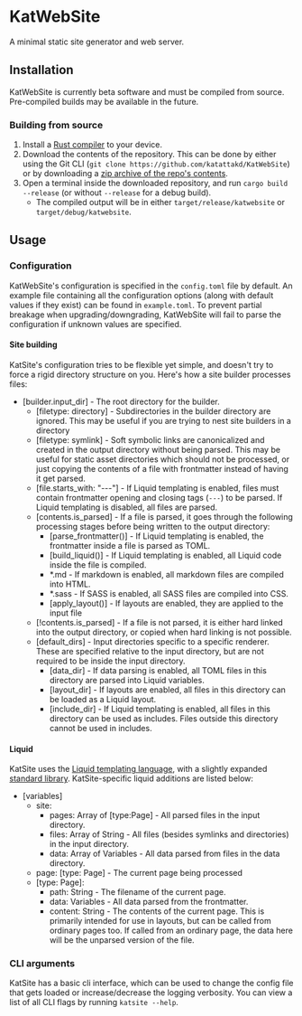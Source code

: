 ---
---
# KatWebSite
A minimal static site generator and web server.

## Installation
KatWebSite is currently beta software and must be compiled from source. Pre-compiled builds may be available in the future.

### Building from source
1. Install a [Rust compiler](https://www.rust-lang.org/learn/get-started) to your device.
2. Download the contents of the repository. This can be done by either using the Git CLI (`git clone https://github.com/katattakd/KatWebSite`) or by downloading a [zip archive of the repo's contents](https://github.com/katattakd/KatWebSite/archive/main.zip).
3. Open a terminal inside the downloaded repository, and run `cargo build --release` (or without `--release` for a debug build).
   - The compiled output will be in either `target/release/katwebsite` or `target/debug/katwebsite`.

## Usage

### Configuration
KatWebSite's configuration is specified in the `config.toml` file by default. An example file containing all the configuration options (along with default values if they exist) can be found in `example.toml`. To prevent partial breakage when upgrading/downgrading, KatWebSite will fail to parse the configuration if unknown values are specified.

#### Site building
KatSite's configuration tries to be flexible yet simple, and doesn't try to force a rigid directory structure on you. Here's how a site builder processes files:
- [builder.input_dir] - The root directory for the builder.
  - [filetype: directory] - Subdirectories in the builder directory are ignored. This may be useful if you are trying to nest site builders in a directory
  - [filetype: symlink] - Soft symbolic links are canonicalized and created in the output directory without being parsed. This may be useful for static asset directories which should not be processed, or just copying the contents of a file with frontmatter instead of having it get parsed.
  - [file.starts_with: "---"] - If Liquid templating is enabled, files must contain frontmatter opening and closing tags (`---`) to be parsed. If Liquid templating is disabled, all files are parsed.
  - [contents.is_parsed] - If a file is parsed, it goes through the following processing stages before being written to the output directory:
    - [parse_frontmatter()] - If Liquid templating is enabled, the frontmatter inside a file is parsed as TOML.
    - [build_liquid()] - If Liquid templating is enabled, all Liquid code inside the file is compiled.
    - *.md - If markdown is enabled, all markdown files are compiled into HTML.
    - *.sass - If SASS is enabled, all SASS files are compiled into CSS.
    - [apply_layout()] - If layouts are enabled, they are applied to the input file
  - [!contents.is_parsed] - If a file is not parsed, it is either hard linked into the output directory, or copied when hard linking is not possible.
  * [default_dirs] - Input directories specific to a specific renderer. These are specified relative to the input directory, but are not required to be inside the input directory.
    * [data_dir] - If data parsing is enabled, all TOML files in this directory are parsed into Liquid variables.
    * [layout_dir] - If layouts are enabled, all files in this directory can be loaded as a Liquid layout.
    * [include_dir] - If Liquid templating is enabled, all files in this directory can be used as includes. Files outside this directory cannot be used in includes.

#### Liquid
KatSite uses the [Liquid templating language](https://shopify.github.io/liquid/), with a slightly expanded [standard library](https://docs.rs/liquid-lib/0.22.0/liquid_lib/). KatSite-specific liquid additions are listed below:
- [variables]
  - site: 
    - pages: Array of [type:Page] - All parsed files in the input directory.
    - files: Array of String - All files (besides symlinks and directories) in the input directory.
    - data: Array of Variables - All data parsed from files in the data directory.
  - page: [type: Page] - The current page being processed
  - [type: Page]:
    - path: String - The filename of the current page.
    - data: Variables - All data parsed from the frontmatter.
    - content: String - The contents of the current page. This is primarily intended for use in layouts, but can be called from ordinary pages too. If called from an ordinary page, the data here will be the unparsed version of the file.

### CLI arguments
KatSite has a basic cli interface, which can be used to change the config file that gets loaded or increase/decrease the logging verbosity. You can view a list of all CLI flags by running `katsite --help`.

